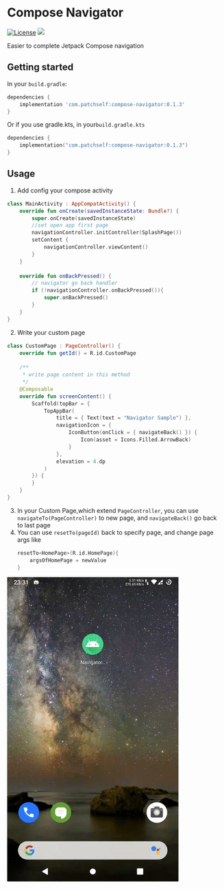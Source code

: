 # Compose Navigator
[![License](https://img.shields.io/badge/license-Apache%202-green.svg)](https://www.apache.org/licenses/LICENSE-2.0)
[![](https://jitpack.io/v/com.patchself/compose-navigator.svg)](https://jitpack.io/#com.patchself/compose-navigator)

Easier to complete Jetpack Compose navigation

## Getting started

In your `build.gradle`:

```groovy
dependencies {
    implementation 'com.patchself:compose-navigator:0.1.3'
}
```
Or if you use gradle.kts, in your`build.gradle.kts`
```kotlin
dependencies {
    implementation("com.patchself:compose-navigator:0.1.3")
}
```

## Usage

1. Add config your compose activity
```kotlin
class MainActivity : AppCompatActivity() {
    override fun onCreate(savedInstanceState: Bundle?) {
        super.onCreate(savedInstanceState)
        //set open app first page
        navigationController.initController(SplashPage())
        setContent {
            navigationController.viewContent()
        }
    }

    override fun onBackPressed() {
        // navigator go back handler
        if (!navigationController.onBackPressed()){
            super.onBackPressed()
        }
    }
}

```

2. Write your custom page
```kotlin
class CustomPage : PageController() {
    override fun getId() = R.id.CustomPage

    /**
     * write page content in this method
     */
    @Composable
    override fun screenContent() {
        Scaffold(topBar = {
            TopAppBar(
                title = { Text(text = "Navigator Sample") },
                navigationIcon = {
                    IconButton(onClick = { navigateBack() }) {
                        Icon(asset = Icons.Filled.ArrowBack)
                    }
                },
                elevation = 4.dp
            )
        }) {
        }
    }
}
```
3. In your Custom Page,which extend `PageController`, you can use `navigateTo(PageController)` to new page, and `navigateBack()` go back to last page
4. You can use `resetTo(pageId)` back to specify page, and change page args like
   ```kotlin
   resetTo<HomePage>(R.id.HomePage){
       argsOfHomePage = newValue
   }
   ```
![preview](./images/preview.gif "")